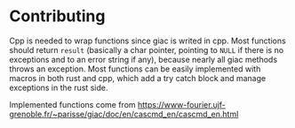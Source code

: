 # Contributing

Cpp is needed to wrap functions since giac is writed in cpp.
Most functions should return `result` (basically a char pointer, pointing to `NULL` if there is no exceptions and to an error string if any),
because nearly all giac methods throws an exception.
Most functions can be easily implemented with macros in both rust and cpp, which add a try catch block and manage exceptions in the rust side.

Implemented functions come from <https://www-fourier.ujf-grenoble.fr/~parisse/giac/doc/en/cascmd_en/cascmd_en.html>
